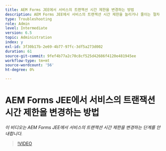 ```yaml
---
title: AEM Forms JEE에서 서비스의 트랜잭션 시간 제한을 변경하는 방법
description: AEM Forms JEE에서 서비스의 트랜잭션 시간 제한을 늘리거나 줄이는 절차
type: Troubleshooting
role: Admin
level: Intermediate
version: 6.5
topic: Administration
index: y
exl-id: 3f30b17b-2e69-4b77-97fc-3df5a273d002
duration: 61
source-git-commit: 9fef4b77a2c70c8cf525d42686f4120e481945ee
workflow-type: tm+mt
source-wordcount: '56'
ht-degree: 0%

---
```


# AEM Forms JEE에서 서비스의 트랜잭션 시간 제한을 변경하는 방법

*이 비디오는 AEM Forms JEE에서 서비스의 트랜잭션 시간 제한을 변경하는 단계를 안내합니다.*

>[!VIDEO](https://video.tv.adobe.com/v/335495?quality=12&learn=on)
